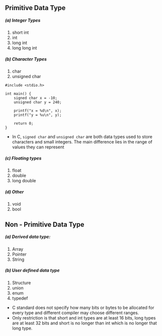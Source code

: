 ## Primitive Data Type
##### (a) Integer Types
1. short int
2. int
3. long int
4. long long int
##### (b) Character Types
1.  char
2. unsigned char
```
#include <stdio.h>

int main() {
    signed char x = -10;
    unsigned char y = 240;

    printf("x = %d\n", x);
    printf("y = %u\n", y);

    return 0;
}
```
- In C, `signed char` and `unsigned char` are both data types used to store characters and small integers. The main difference lies in the range of values they can represent
##### (c) Floating types
1. float
2. double
3. long double
##### (d) Other
1. void
2. bool
## Non - Primitive Data Type
##### (a) Derived data type:
1. Array
2. Pointer
3. String
##### (b) User defined data type
1. Structure
2. union
3. enum
4. typedef

- C standard does not specify how many bits or bytes to be allocated for every type and different compiler may choose different ranges.
- Only restriction is that short and int types are at least 16 bits, long types are at least 32 bits and short is no longer than int which is no longer that long type.